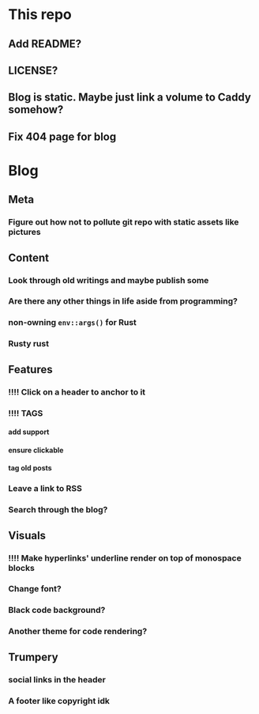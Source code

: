 # This repo

## Add README?

## LICENSE?

## Blog is static. Maybe just link a volume to Caddy somehow?

## Fix 404 page for blog


# Blog


## Meta

### Figure out how not to pollute git repo with static assets like pictures


## Content

### Look through old writings and maybe publish some

### Are there any other things in life aside from programming?

### non-owning `env::args()` for Rust

### Rusty rust


## Features

### !!!! Click on a header to anchor to it

### !!!! TAGS
#### add support
#### ensure clickable
#### tag old posts

### Leave a link to RSS

### Search through the blog?


## Visuals
### !!!! Make hyperlinks' underline render on top of monospace blocks
### Change font?
### Black code background?
### Another theme for code rendering?


## Trumpery
### social links in the header
### A footer like copyright idk

